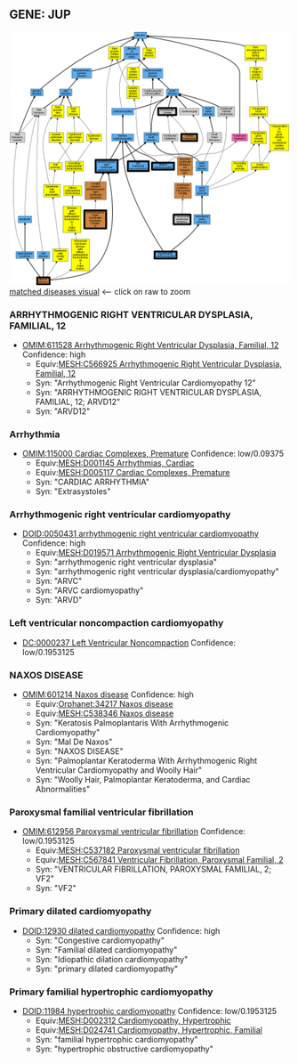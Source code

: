 
## GENE: JUP

![image](JUP.png)
[matched diseases visual](JUP.png)  <-- click on raw to zoom


### ARRHYTHMOGENIC RIGHT VENTRICULAR DYSPLASIA, FAMILIAL, 12
 * [OMIM:611528 Arrhythmogenic Right Ventricular Dysplasia, Familial, 12](http://beta.monarchinitiative.org/disease/OMIM:611528) Confidence: high
    * Equiv:[MESH:C566925 Arrhythmogenic Right Ventricular Dysplasia, Familial, 12](http://beta.monarchinitiative.org/disease/MESH:C566925)
    * Syn: "Arrhythmogenic Right Ventricular Cardiomyopathy 12"
    * Syn: "ARRHYTHMOGENIC RIGHT VENTRICULAR DYSPLASIA, FAMILIAL, 12; ARVD12"
    * Syn: "ARVD12"

### Arrhythmia
 * [OMIM:115000 Cardiac Complexes, Premature](http://beta.monarchinitiative.org/disease/OMIM:115000) Confidence: low/0.09375
    * Equiv:[MESH:D001145 Arrhythmias, Cardiac](http://beta.monarchinitiative.org/disease/MESH:D001145)
    * Equiv:[MESH:D005117 Cardiac Complexes, Premature](http://beta.monarchinitiative.org/disease/MESH:D005117)
    * Syn: "CARDIAC ARRHYTHMIA"
    * Syn: "Extrasystoles"

### Arrhythmogenic right ventricular cardiomyopathy
 * [DOID:0050431 arrhythmogenic right ventricular cardiomyopathy](http://beta.monarchinitiative.org/disease/DOID:0050431) Confidence: high
    * Equiv:[MESH:D019571 Arrhythmogenic Right Ventricular Dysplasia](http://beta.monarchinitiative.org/disease/MESH:D019571)
    * Syn: "arrhythmogenic right ventricular dysplasia"
    * Syn: "arrhythmogenic right ventricular dysplasia/cardiomyopathy"
    * Syn: "ARVC"
    * Syn: "ARVC cardiomyopathy"
    * Syn: "ARVD"

### Left ventricular noncompaction cardiomyopathy
 * [DC:0000237 Left Ventricular Noncompaction](http://beta.monarchinitiative.org/disease/DC:0000237) Confidence: low/0.1953125

### NAXOS DISEASE
 * [OMIM:601214 Naxos disease](http://beta.monarchinitiative.org/disease/OMIM:601214) Confidence: high
    * Equiv:[Orphanet:34217 Naxos disease](http://beta.monarchinitiative.org/disease/Orphanet:34217)
    * Equiv:[MESH:C538346 Naxos disease](http://beta.monarchinitiative.org/disease/MESH:C538346)
    * Syn: "Keratosis Palmoplantaris With Arrhythmogenic Cardiomyopathy"
    * Syn: "Mal De Naxos"
    * Syn: "NAXOS DISEASE"
    * Syn: "Palmoplantar Keratoderma With Arrhythmogenic Right Ventricular Cardiomyopathy and Woolly Hair"
    * Syn: "Woolly Hair, Palmoplantar Keratoderma, and Cardiac Abnormalities"

### Paroxysmal familial ventricular fibrillation
 * [OMIM:612956 Paroxysmal ventricular fibrillation](http://beta.monarchinitiative.org/disease/OMIM:612956) Confidence: low/0.1953125
    * Equiv:[MESH:C537182 Paroxysmal ventricular fibrillation](http://beta.monarchinitiative.org/disease/MESH:C537182)
    * Equiv:[MESH:C567841 Ventricular Fibrillation, Paroxysmal Familial, 2](http://beta.monarchinitiative.org/disease/MESH:C567841)
    * Syn: "VENTRICULAR FIBRILLATION, PAROXYSMAL FAMILIAL, 2; VF2"
    * Syn: "VF2"

### Primary dilated cardiomyopathy
 * [DOID:12930 dilated cardiomyopathy](http://beta.monarchinitiative.org/disease/DOID:12930) Confidence: high
    * Syn: "Congestive cardiomyopathy"
    * Syn: "Familial dilated cardiomyopathy"
    * Syn: "Idiopathic dilation cardiomyopathy"
    * Syn: "primary dilated cardiomyopathy"

### Primary familial hypertrophic cardiomyopathy
 * [DOID:11984 hypertrophic cardiomyopathy](http://beta.monarchinitiative.org/disease/DOID:11984) Confidence: low/0.1953125
    * Equiv:[MESH:D002312 Cardiomyopathy, Hypertrophic](http://beta.monarchinitiative.org/disease/MESH:D002312)
    * Equiv:[MESH:D024741 Cardiomyopathy, Hypertrophic, Familial](http://beta.monarchinitiative.org/disease/MESH:D024741)
    * Syn: "familial hypertrophic cardiomyopathy"
    * Syn: "hypertrophic obstructive cardiomyopathy"
